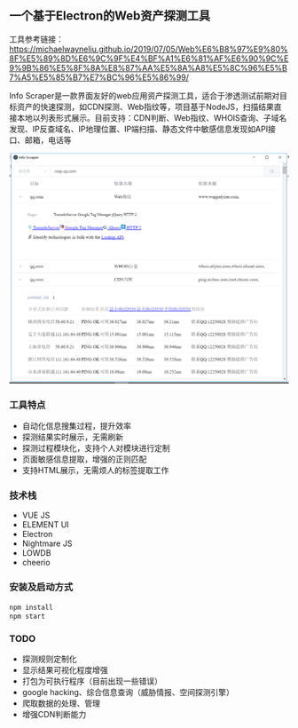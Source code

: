 ## 一个基于Electron的Web资产探测工具
工具参考链接：https://michaelwayneliu.github.io/2019/07/05/Web%E6%B8%97%E9%80%8F%E5%89%8D%E6%9C%9F%E4%BF%A1%E6%81%AF%E6%90%9C%E9%9B%86%E5%8F%8A%E8%87%AA%E5%8A%A8%E5%8C%96%E5%B7%A5%E5%85%B7%E7%BC%96%E5%86%99/

Info Scraper是一款界面友好的web应用资产探测工具，适合于渗透测试前期对目标资产的快速探测，如CDN探测、Web指纹等，项目基于NodeJS，扫描结果直接本地以列表形式展示。目前支持：CDN判断、Web指纹、WHOIS查询、子域名发现、IP反查域名、IP地理位置、IP端扫描、静态文件中敏感信息发现如API接口、邮箱，电话等

![](./result.png)
### 工具特点
- 自动化信息搜集过程，提升效率
- 探测结果实时展示，无需刷新
- 探测过程模块化，支持个人对模块进行定制
- 页面敏感信息提取，增强的正则匹配
- 支持HTML展示，无需烦人的标签提取工作
### 技术栈
- VUE JS
- ELEMENT UI
- Electron
- Nightmare JS
- LOWDB
- cheerio
### 安装及启动方式

```
npm install 
npm start
```

### TODO
- 探测规则定制化
- 显示结果可视化程度增强
- 打包为可执行程序（目前出现一些错误）
- google hacking、综合信息查询（威胁情报、空间探测引擎）
- 爬取数据的处理、管理
- 增强CDN判断能力
